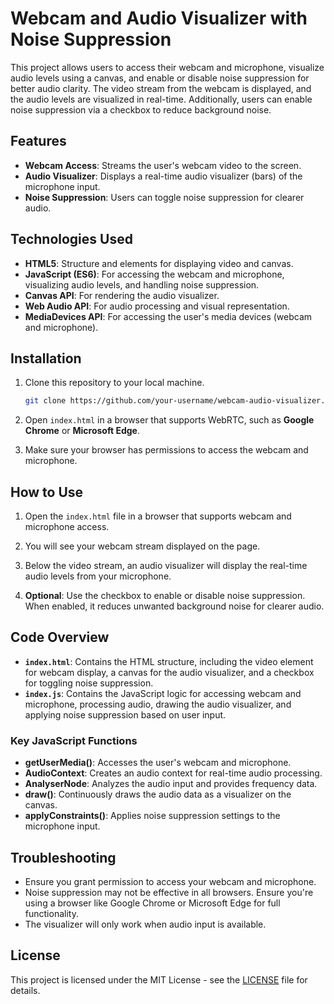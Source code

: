 # Webcam and Audio Visualizer with Noise Suppression

This project allows users to access their webcam and microphone, visualize audio levels using a canvas, and enable or disable noise suppression for better audio clarity. The video stream from the webcam is displayed, and the audio levels are visualized in real-time. Additionally, users can enable noise suppression via a checkbox to reduce background noise.

## Features

- **Webcam Access**: Streams the user's webcam video to the screen.
- **Audio Visualizer**: Displays a real-time audio visualizer (bars) of the microphone input.
- **Noise Suppression**: Users can toggle noise suppression for clearer audio.

## Technologies Used

- **HTML5**: Structure and elements for displaying video and canvas.
- **JavaScript (ES6)**: For accessing the webcam and microphone, visualizing audio levels, and handling noise suppression.
- **Canvas API**: For rendering the audio visualizer.
- **Web Audio API**: For audio processing and visual representation.
- **MediaDevices API**: For accessing the user's media devices (webcam and microphone).

## Installation

1. Clone this repository to your local machine.

   ```bash
   git clone https://github.com/your-username/webcam-audio-visualizer.git
   ```

2. Open `index.html` in a browser that supports WebRTC, such as **Google Chrome** or **Microsoft Edge**.

3. Make sure your browser has permissions to access the webcam and microphone.

## How to Use 

1. Open the `index.html` file in a browser that supports webcam and microphone access.

2. You will see your webcam stream displayed on the page.

3. Below the video stream, an audio visualizer will display the real-time audio levels from your microphone.

4. **Optional**: Use the checkbox to enable or disable noise suppression. When enabled, it reduces unwanted background noise for clearer audio.

## Code Overview

- **`index.html`**: Contains the HTML structure, including the video element for webcam display, a canvas for the audio visualizer, and a checkbox for toggling noise suppression.
- **`index.js`**: Contains the JavaScript logic for accessing webcam and microphone, processing audio, drawing the audio visualizer, and applying noise suppression based on user input.

### Key JavaScript Functions

- **getUserMedia()**: Accesses the user's webcam and microphone.
- **AudioContext**: Creates an audio context for real-time audio processing.
- **AnalyserNode**: Analyzes the audio input and provides frequency data.
- **draw()**: Continuously draws the audio data as a visualizer on the canvas.
- **applyConstraints()**: Applies noise suppression settings to the microphone input.

## Troubleshooting

- Ensure you grant permission to access your webcam and microphone.
- Noise suppression may not be effective in all browsers. Ensure you're using a browser like Google Chrome or Microsoft Edge for full functionality.
- The visualizer will only work when audio input is available.

## License

This project is licensed under the MIT License - see the [LICENSE](LICENSE) file for details.
